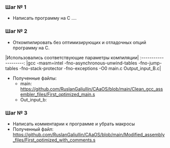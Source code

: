 ### Шаг № 1
- Написать программу на С ....
### Шаг № 2
- Откомпилировать без оптимизирующих и отладочных опций программу на С.

|Использовались соответствующие параметры компиляции| 
:--------------------:
|gcc -masm=intel -fno-asynchronous-unwind-tables -fno-jump-tables -fno-stack-protector -fno-exceptions -O0 main.c Output_input_B.c|

- Полученные файлы: 
  - main: https://github.com/RuslanGaliullin/CAaOS/blob/main/Clean_gcc_assembler_files/First_optimized_main.s
  - Out_input_b: 
### Шаг № 3
- Написать комментарии к программе и убрать макросы
- Полученный файл: https://github.com/RuslanGaliullin/CAaOS/blob/main/Modified_assembly_files/First_optimized_with_comments.s
